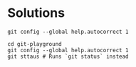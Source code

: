 # Solutions

```shell
git config --global help.autocorrect 1
```

```shell
cd git-playground
git config --global help.autocorrect 1
git sttaus # Runs `git status` instead
```
